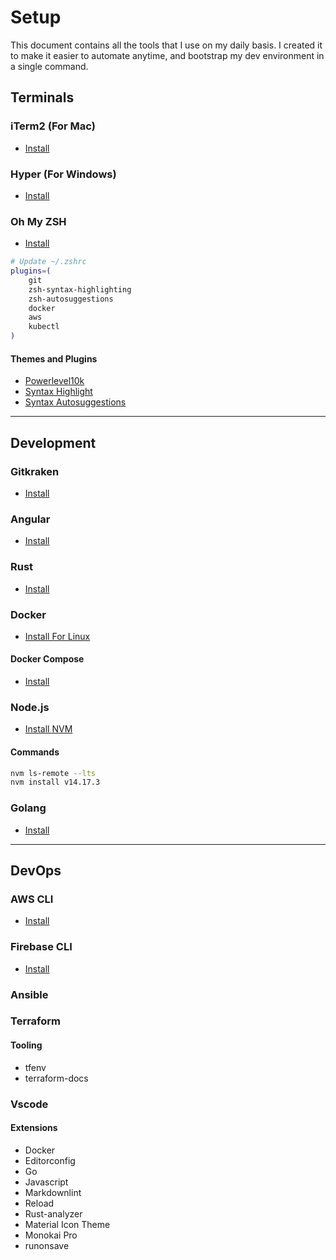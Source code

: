 # Setup

This document contains all the tools that I use on my daily basis. I created it to make it easier to automate anytime, and bootstrap my dev environment in a single command.

## Terminals

### iTerm2 (For Mac)

- [Install](https://iterm2.com/)

### Hyper (For Windows)

- [Install](https://hyper.is/)

### Oh My ZSH

- [Install](https://github.com/ohmyzsh/ohmyzsh)

```sh
# Update ~/.zshrc
plugins=(
    git
    zsh-syntax-highlighting
    zsh-autosuggestions
    docker
    aws
    kubectl
)
```

#### Themes and Plugins

- [Powerlevel10k](https://github.com/romkatv/powerlevel10k#oh-my-zsh)
- [Syntax Highlight](https://github.com/zsh-users/zsh-syntax-highlighting)
- [Syntax Autosuggestions](https://github.com/zsh-users/zsh-autosuggestions)

---

## Development

### Gitkraken

- [Install](https://www.gitkraken.com/)

### Angular

- [Install](https://angular.io/guide/setup-local#install-the-angular-cli)

### Rust

- [Install](https://www.rust-lang.org/tools/install)

### Docker

- [Install For Linux](https://docs.docker.com/engine/install/ubuntu/)

#### Docker Compose

- [Install](https://docs.docker.com/compose/install/)

### Node.js

- [Install NVM](https://github.com/nvm-sh/nvm)

#### Commands

```sh
nvm ls-remote --lts
nvm install v14.17.3
```

### Golang

- [Install](https://golang.org/doc/install)

---

## DevOps

### AWS CLI

- [Install](https://docs.aws.amazon.com/cli/latest/userguide/install-cliv2.html)

### Firebase CLI

- [Install](https://firebase.google.com/docs/cli#install-cli-mac-linux)

### Ansible

### Terraform

#### Tooling

- tfenv
- terraform-docs

### Vscode

#### Extensions

- Docker
- Editorconfig
- Go
- Javascript
- Markdownlint
- Reload
- Rust-analyzer
- Material Icon Theme
- Monokai Pro
- runonsave
